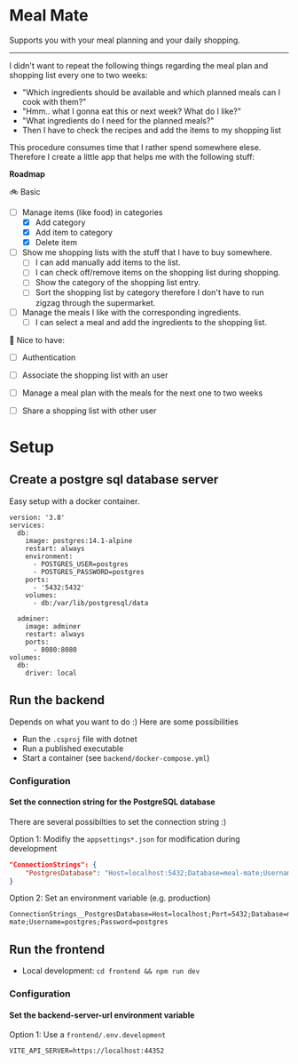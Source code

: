 # Meal Mate

Supports you with your meal planning and your daily shopping. 

---

I didn't want to repeat the following things regarding the meal plan and shopping list every one to two weeks:
- "Which ingredients should be available and which planned meals can I cook with them?"
- "Hmm.. what I gonna eat this or next week? What do I like?"
- "What ingredients do I need for the planned meals?"
- Then I have to check the recipes and add the items to my shopping list

This procedure consumes time that I rather spend somewhere elese. Therefore I create a little app that helps me with the following stuff: 

**Roadmap**

🚲 Basic 
- [ ] Manage items (like food) in categories
  - [x] Add category
  - [x] Add item to category
  - [x] Delete item  
- [ ] Show me shopping lists with the stuff that I have to buy somewhere.  
  - [ ] I can add manually add items to the list.
  - [ ] I can check off/remove items on the shopping list during shopping.
  - [ ] Show the category of the shopping list entry.
  - [ ] Sort the shopping list by category therefore I don't have to run zigzag through the supermarket.

- [ ] Manage the meals I like with the corresponding ingredients.
  - [ ] I can select a meal and add the ingredients to the shopping list.

🚀 Nice to have:

- [ ] Authentication
- [ ] Associate the shopping list with an user
- [ ] Manage a meal plan with the meals for the next one to two weeks
- [ ] Share a shopping list with other user


# Setup

## Create a postgre sql database server

Easy setup with a docker container.
```docker-compose
version: '3.8'
services:
  db:
    image: postgres:14.1-alpine
    restart: always
    environment:
      - POSTGRES_USER=postgres
      - POSTGRES_PASSWORD=postgres
    ports:
      - '5432:5432'
    volumes:
      - db:/var/lib/postgresql/data

  adminer:
    image: adminer
    restart: always
    ports:
      - 8080:8080
volumes:
  db:
    driver: local
```

## Run the backend
Depends on what you want to do :) Here are some possibilities
- Run the `.csproj` file with dotnet
- Run a published executable
- Start a container (see `backend/docker-compose.yml`)

### Configuration

#### Set the connection string for the PostgreSQL database
There are several possibilties to set the connection string :)

Option 1: Modifiy the `appsettings*.json` for modification during development
```json
"ConnectionStrings": {
    "PostgresDatabase": "Host=localhost:5432;Database=meal-mate;Username=postgres;Password=postgres"
}
```

Option 2: Set an environment variable (e.g. production)
```
ConnectionStrings__PostgresDatabase=Host=localhost;Port=5432;Database=meal-mate;Username=postgres;Password=postgres
```

## Run the frontend
- Local development: `cd frontend && npm run dev`

### Configuration

#### Set the backend-server-url environment variable

Option 1: Use a `frontend/.env.development`
```
VITE_API_SERVER=https://localhost:44352
```

